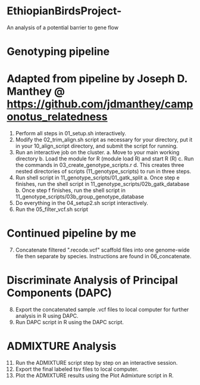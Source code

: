 # EthiopianBirdsProject-
An analysis of a potential barrier to gene flow 

# Genotyping pipeline 
# Adapted from pipeline by Joseph D. Manthey @ https://github.com/jdmanthey/camponotus_relatedness
1. Perform all steps in 01_setup.sh interactively.
2. Modify the 02_trim_align.sh script as necessary for your directory, put it in your 10_align_script directory, and submit the script for running.
3. Run an interactive job on the cluster.
    a. Move to your main working directory
    b. Load the module for R (module load R) and start R (R)
    c. Run the commands in 03_create_genotype_scripts.r
    d. This creates three nested directories of scripts (11_genotype_scripts) to run in three steps.
4. Run shell script in 11_genotype_scripts/01_gatk_split
    a. Once step e finishes, run the shell script in 11_genotype_scripts/02b_gatk_database
    b. Once step f finishes, run the shell script in 11_genotype_scripts/03b_group_genotype_database
5. Do everything in the 04_setup2.sh script interactively.
6. Run the 05_filter_vcf.sh script

# Continued pipeline by me
7. Concatenate filtered ".recode.vcf" scaffold files into one genome-wide file then separate by species. Instructions are found in 06_concatenate. 

# Discriminate Analysis of Principal Components (DAPC) 
8. Export the concatenated sample .vcf files to local computer for further analysis in R using DAPC. 
9. Run DAPC script in R using the DAPC script. 

# ADMIXTURE Analysis
11. Run the ADMIXTURE script step by step on an interactive session. 
12. Export the final labeled tsv files to local computer.
13. Plot the ADMIXTURE results using the Plot Admixture script in R.  


